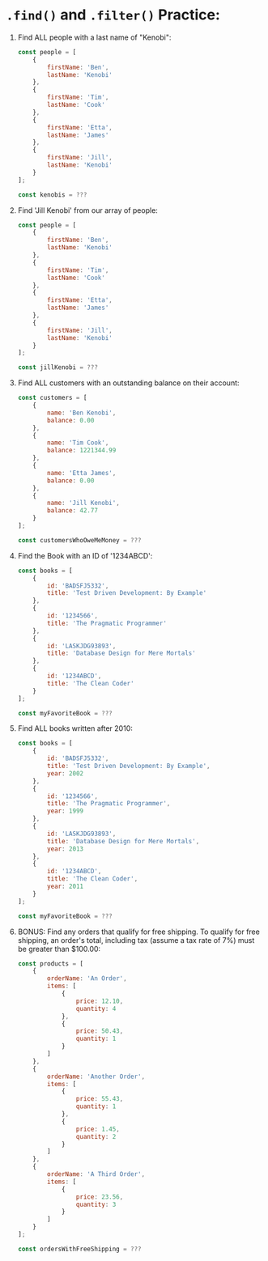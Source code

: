 # `.find()` and `.filter()` Practice:

1. Find ALL people with a last name of "Kenobi":

	```javascript
    const people = [
        {
            firstName: 'Ben',
            lastName: 'Kenobi'
        },
        {
            firstName: 'Tim',
            lastName: 'Cook'
        },
        {
            firstName: 'Etta',
            lastName: 'James'
        },
        {
            firstName: 'Jill',
            lastName: 'Kenobi'
        }
    ];
	
    const kenobis = ???
	```
	
2. Find 'Jill Kenobi' from our array of people:

	```javascript
    const people = [
        {
            firstName: 'Ben',
            lastName: 'Kenobi'
        },
        {
            firstName: 'Tim',
            lastName: 'Cook'
        },
        {
            firstName: 'Etta',
            lastName: 'James'
        },
        {
            firstName: 'Jill',
            lastName: 'Kenobi'
        }
    ];
	
    const jillKenobi = ???
	```
	
3. Find ALL customers with an outstanding balance on their account: 

    ```javascript
    const customers = [
        {
            name: 'Ben Kenobi',
            balance: 0.00
        },
        {
            name: 'Tim Cook',
            balance: 1221344.99
        },
        {
            name: 'Etta James',
            balance: 0.00
        },
        {
            name: 'Jill Kenobi',
            balance: 42.77
        }
    ];
 
    const customersWhoOweMeMoney = ???
    ```
    
4. Find the Book with an ID of '1234ABCD':

    ```javascript
    const books = [
        {
            id: 'BADSFJ5332',
            title: 'Test Driven Development: By Example'
        },
        {
            id: '1234566',
            title: 'The Pragmatic Programmer'
        },
        {
            id: 'LASKJDG93893',
            title: 'Database Design for Mere Mortals'
        },
        {
            id: '1234ABCD',
            title: 'The Clean Coder'
        }
    ];

    const myFavoriteBook = ???
    ```

5. Find ALL books written after 2010:

    ```javascript
    const books = [
        {
            id: 'BADSFJ5332',
            title: 'Test Driven Development: By Example',
            year: 2002
        },
        {
            id: '1234566',
            title: 'The Pragmatic Programmer',
            year: 1999
        },
        {
            id: 'LASKJDG93893',
            title: 'Database Design for Mere Mortals',
            year: 2013
        },
        {
            id: '1234ABCD',
            title: 'The Clean Coder',
            year: 2011
        }
    ];

    const myFavoriteBook = ???
    ```
    
6. BONUS: Find any orders that qualify for free shipping. To qualify for free shipping, 
an order's total, including tax (assume a tax rate of 7%) must be greater than $100.00:

    ```javascript
    const products = [
        {
            orderName: 'An Order',
            items: [
                {
                    price: 12.10,
                    quantity: 4
                },
                {
                    price: 50.43,
                    quantity: 1
                }
            ]
        },
        {
            orderName: 'Another Order',
            items: [
                {
                    price: 55.43,
                    quantity: 1
                },
                {
                    price: 1.45,
                    quantity: 2
                }
            ]
        },
        {
            orderName: 'A Third Order',
            items: [
                {
                    price: 23.56,
                    quantity: 3
                }
            ]
        }
    ];
    
    const ordersWithFreeShipping = ???
    ```

